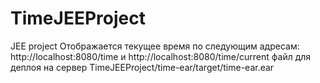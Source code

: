 # TimeJEEProject
JEE project 
Отображается текущее время по следующим адресам:
http://localhost:8080/time и http://localhost:8080/time/current
файл для деплоя на сервер TimeJEEProject/time-ear/target/time-ear.ear
